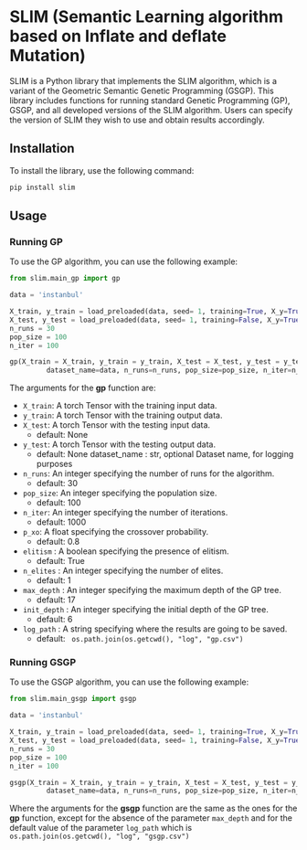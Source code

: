 # SLIM (Semantic Learning algorithm based on Inflate and deflate Mutation)

SLIM is a Python library that implements the SLIM algorithm, which is a variant of the Geometric Semantic Genetic Programming (GSGP). This library includes functions for running standard Genetic Programming (GP), GSGP, and all developed versions of the SLIM algorithm. Users can specify the version of SLIM they wish to use and obtain results accordingly.

## Installation

To install the library, use the following command:
```sh
pip install slim
```
## Usage
### Running GP 
To use the GP algorithm, you can use the following example:

```python
from slim.main_gp import gp

data = 'instanbul'

X_train, y_train = load_preloaded(data, seed= 1, training=True, X_y=True)
X_test, y_test = load_preloaded(data, seed= 1, training=False, X_y=True)
n_runs = 30
pop_size = 100
n_iter = 100

gp(X_train = X_train, y_train = y_train, X_test = X_test, y_test = y_test,
         dataset_name=data, n_runs=n_runs, pop_size=pop_size, n_iter=n_iter)
```
The arguments for the **gp** function are: 
* `X_train`: A torch Tensor with the training input data.
* `y_train`: A torch Tensor with the training output data.
* `X_test`: A torch Tensor with the testing input data.
  * default: None
* `y_test`: A torch Tensor with the testing output data.
   * default: None
dataset_name : str, optional
    Dataset name, for logging purposes
* `n_runs`: An integer specifying the number of runs for the algorithm. 
  * default: 30
* `pop_size`: An integer specifying the population size.
  * default: 100
* `n_iter`: An integer specifying the number of iterations.
  * default: 1000
* `p_xo`: A float specifying the crossover probability.
  * default: 0.8
* `elitism` : A boolean specifying the presence of elitism. 
  * default: True
* `n_elites` : An integer specifying the number of elites. 
  * default: 1
* `max_depth` : An integer specifying the maximum depth of the GP tree.
  * default: 17
* `init_depth` : An integer specifying the initial depth of the GP tree.
  * default: 6
* `log_path` : A string specifying where the results are going to be saved.
  * default: 
  ``` os.path.join(os.getcwd(), "log", "gp.csv")```

### Running GSGP 
To use the GSGP algorithm, you can use the following example:

```python
from slim.main_gsgp import gsgp

data = 'instanbul'

X_train, y_train = load_preloaded(data, seed= 1, training=True, X_y=True)
X_test, y_test = load_preloaded(data, seed= 1, training=False, X_y=True)
n_runs = 30
pop_size = 100
n_iter = 100

gsgp(X_train = X_train, y_train = y_train, X_test = X_test, y_test = y_test,
         dataset_name=data, n_runs=n_runs, pop_size=pop_size, n_iter=n_iter)
```

Where the arguments for the **gsgp** function are the same as the ones for the **gp** function, except for the absence of the parameter
`max_depth` and for the default value of the parameter `log_path` which is 
``` os.path.join(os.getcwd(), "log", "gsgp.csv")```
